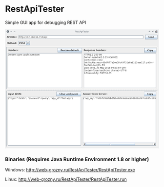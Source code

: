 # RestApiTester
Simple GUI app for debugging REST API

![Screenshot](https://raw.githubusercontent.com/r0ck3r/images/master/Screenshot_RestApiTester.png)

### Binaries (Requires Java Runtime Environment 1.8 or higher)
Windows: http://web-grozny.ru/RestApiTester/RestApiTester.exe

Linux: http://web-grozny.ru/RestApiTester/RestApiTester.run
